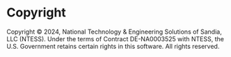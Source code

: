 # Copyright

Copyright © 2024, National Technology & Engineering Solutions of
Sandia, LLC (NTESS).  Under the terms of Contract DE-NA0003525 with
NTESS, the U.S.  Government retains certain rights in this software.
All rights reserved.
